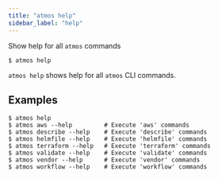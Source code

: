 ```yaml
---
title: "atmos help"
sidebar_label: "help"
---
```


Show help for all `atmos` commands

```shell
$ atmos help
```

`atmos help` shows help for all `atmos` CLI commands.
## Examples

```shell
$ atmos help
$ atmos aws --help         # Execute 'aws' commands
$ atmos describe --help    # Execute 'describe' commands
$ atmos helmfile --help    # Execute 'helmfile' commands
$ atmos terraform --help   # Execute 'terraform' commands
$ atmos validate --help    # Execute 'validate' commands
$ atmos vendor --help      # Execute 'vendor' commands
$ atmos workflow --help    # Execute 'workflow' commands
```
